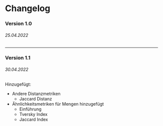 # Changelog
### Version 1.0 
###### 25.04.2022
____

### Version 1.1
###### 30.04.2022 

Hinzugefügt: 
- Andere Distanzmetriken
    - Jaccard Distanz
- Ähnlichkeitsmetriken für Mengen hinzugefügt
    - Einführung
    - Tversky Index
    - Jaccard Index